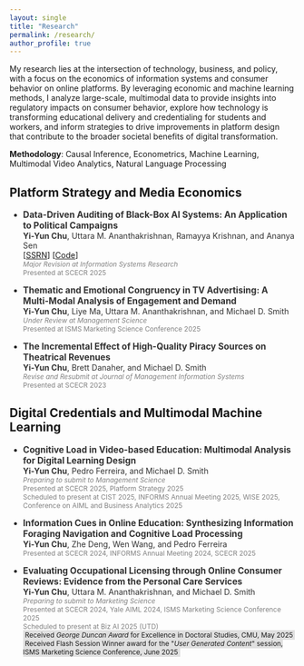 ```yaml
---
layout: single
title: "Research"
permalink: /research/
author_profile: true
---
```


My research lies at the intersection of technology, business, and policy, with a focus on the economics of information systems and consumer behavior on online platforms. By leveraging economic and machine learning methods, I analyze large-scale, multimodal data to provide insights into regulatory impacts on consumer behavior, explore how technology is transforming educational delivery and credentialing for students and workers, and inform strategies to drive improvements in platform design that contribute to the broader societal benefits of digital transformation.

**Methodology**: Causal Inference, Econometrics, Machine Learning, Multimodal Video Analytics, Natural Language Processing

## Platform Strategy and Media Economics

- <span style="color:#333333; font-size:1.1em;">**Data-Driven Auditing of Black-Box AI Systems: An Application to Political Campaigns** </span><br/>
  <span style="color:#333333; font-size:1em;">**Yi-Yun Chu**, Uttara M. Ananthakrishnan, Ramayya Krishnan, and Ananya Sen </span> <br/>
  [[SSRN](https://papers.ssrn.com/sol3/papers.cfm?abstract_id=5057627)] [[Code](https://github.com/yiyun-chu/PoliticalMessagingAnalysis)]  <br/>
  <span style="color:gray; font-size:0.85em; font-style:italic;">Major Revision at Information Systems Research </span><br/>
  <span style="color:gray; font-size:0.85em;">Presented at SCECR 2025 </span>
  
- <span style="color:#333333; font-size:1.1em;">**Thematic and Emotional Congruency in TV Advertising: A Multi-Modal Analysis of Engagement and Demand** </span><br/>
  <span style="color:#333333; font-size:1em;">**Yi-Yun Chu**, Liye Ma, Uttara M. Ananthakrishnan, and Michael D. Smith </span><br/>
  <span style="color:gray; font-size:0.85em; font-style:italic;">Under Review at Management Science </span><br/>
  <span style="color:gray; font-size:0.85em;">Presented at ISMS Marketing Science Conference 2025</span>
  

- <span style="color:#333333; font-size:1.1em;">**The Incremental Effect of High-Quality Piracy Sources on Theatrical Revenues** </span><br/>
  <span style="color:#333333; font-size:1em;">**Yi-Yun Chu**, Brett Danaher, and Michael D. Smith </span> <br/>
  <span style="color:gray; font-size:0.85em; font-style:italic;">Revise and Resubmit at Journal of Management Information Systems </span><br/>
  <span style="color:gray; font-size:0.85em;"> Presented at SCECR 2023</span>


## Digital Credentials and Multimodal Machine Learning

- <span style="color:#333333; font-size:1.1em;">**Cognitive Load in Video-based Education: Multimodal Analysis for Digital Learning Design** </span> <br/>
  <span style="color:#333333; font-size:1em;">**Yi-Yun Chu**, Pedro Ferreira, and Michael D. Smith </span> <br>
  <span style="color:gray; font-size:0.85em; font-style:italic;">Preparing to submit to Management Science</span><br/>
  <span style="color:gray; font-size:0.85em;">Presented at SCECR 2025, Platform Strategy 2025 </span><br/>
  <span style="color:gray; font-size:0.85em;">Scheduled to present at CIST 2025, INFORMS Annual Meeting 2025, WISE 2025, Conference on AIML and Business Analytics 2025 </span>

- <span style="color:#333333; font-size:1.1em;">**Information Cues in Online Education: Synthesizing Information Foraging Navigation and Cognitive Load Processing**</span> <br/>
  <span style="color:#333333; font-size:1em;">**Yi-Yun Chu**, Zhe Deng, Wen Wang, and Pedro Ferreira</span><br/>
  <span style="color:gray; font-size:0.85em;">Presented at SCECR 2024, INFORMS Annual Meeting 2024, SCECR 2025 </span>


- <span style="color:#333333; font-size:1.1em;">**Evaluating Occupational Licensing through Online Consumer Reviews: Evidence from the Personal Care Services** </span><br/>
  <span style="color:#333333; font-size:1em;">**Yi-Yun Chu**, Uttara M. Ananthakrishnan, and Michael D. Smith </span><br/>
  <span style="color:gray; font-size:0.85em; font-style:italic;">Preparing to submit to Marketing Science</span><br/>
  <span style="color:gray; font-size:0.85em;">Presented at SCECR 2024, Yale AIML 2024, ISMS Marketing Science Conference 2025 <br/>
  Scheduled to present at Biz AI 2025 (UTD)</span> <br/>
  <span style="font-size:0.85em; background-color:#e0e0e0; padding:0.1em 0.3em;">
    Received *George Duncan Award* for Excellence in Doctoral Studies, CMU, May 2025
  </span><br/>
  <span style="font-size:0.85em; background-color:#e0e0e0; padding:0.1em 0.3em;">
    Received Flash Session Winner award for the "*User Generated Content*" session, ISMS Marketing Science Conference, June 2025
  </span>
  